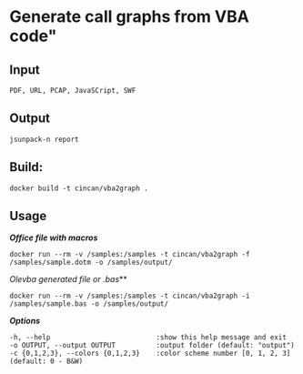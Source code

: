 # Generate call graphs from VBA code"

## Input

```
PDF, URL, PCAP, JavaSCript, SWF
```

## Output

```
jsunpack-n report
```


## Build:
```
docker build -t cincan/vba2graph .
```

## Usage

***Office file with macros***
```
docker run --rm -v /samples:/samples -t cincan/vba2graph -f /samples/sample.dotm -o /samples/output/
```

*Olevba generated file or .bas***
```
docker run --rm -v /samples:/samples -t cincan/vba2graph -i /samples/sample.bas -o /samples/output/
```


***Options***  

```  
-h, --help                          :show this help message and exit
-o OUTPUT, --output OUTPUT          :output folder (default: "output")
-c {0,1,2,3}, --colors {0,1,2,3}    :color scheme number [0, 1, 2, 3] (default: 0 - B&W)
```  
